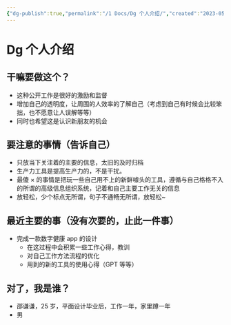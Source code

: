 ```yaml
---
{"dg-publish":true,"permalink":"/1 Docs/Dg 个人介绍/","created":"2023-05-24T18:25:17.333+08:00","updated":"2023-05-25T00:34:00.591+08:00"}
---
```


# Dg 个人介绍

## 干嘛要做这个？

- 这种公开工作是很好的激励和监督
- 增加自己的透明度，让周围的人效率的了解自己（考虑到自己有时候会比较笨拙，也不愿意让人误解等等）
- 同时也希望这是认识新朋友的机会

## 要注意的事情（告诉自己）

- 只放当下关注着的主要的信息，太旧的及时归档
- 生产力工具是提高生产力的，不是干扰。
- 最傻 × 的事情是把玩一些自己用不上的新鲜噱头的工具，遵循与自己格格不入的所谓的高级信息组织系统，记着和自己主要工作无关的信息
- 放轻松，少个标点无所谓，句子不通畅无所谓，放轻松~

## 最近主要的事（没有次要的，止此一件事）

- 完成一款数字健康 app 的设计
  - 在这过程中会积累一些工作心得，教训
  - 对自己工作方法流程的优化
  - 用到的新的工具的使用心得（GPT 等等）

## 对了，我是谁？

- 邵谦谦，25 岁，平面设计毕业后，工作一年，家里蹲一年
- 男